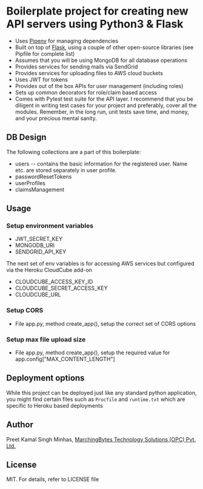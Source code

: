 # Boilerplate project for creating new API servers using Python3 & Flask
- Uses [Pipenv](https://pypi.org/project/pipenv/) for managing dependencies
- Built on top of [Flask](https://flask.palletsprojects.com/en/1.1.x/), using a couple of other open-source libraries (see Pipfile for complete list)
- Assumes that you will be using MongoDB for all database operations
- Provides services for sending mails via SendGrid
- Provides services for uploading files to AWS cloud buckets
- Uses JWT for tokens
- Provides out of the box APIs for user management (including roles)
- Sets up common decorators for role/claim based access
- Comes with Pytest test suite for the API layer. I recommend that you be diligent in writing test cases for your project and preferably, cover all the modules. Remember, in the long run, unit tests save time, and money, and your precious mental sanity.

## DB Design
The following collections are a part of this boilerplate:
- users  -- contains the basic information for the registered user. Name etc. are stored separately in user profile.
- passwordResetTokens
- userProfiles
- claimsManagement 

## Usage
### Setup environment variables
- JWT_SECRET_KEY
- MONGODB_URI
- SENDGRID_API_KEY

The next set of env variables is for accessing AWS services but configured via the Heroku CloudCube add-on
- CLOUDCUBE_ACCESS_KEY_ID
- CLOUDCUBE_SECRET_ACCESS_KEY
- CLOUDCUBE_URL

### Setup CORS
- File app.py, method create_app(), setup the correct set of CORS options

### Setup max file upload size
- File app.py, method create_app(), setup the required value for app.config["MAX_CONTENT_LENGTH"]

## Deployment options
While this project can be deployed just like any standard python application, you might find certain files such as `Procfile` and `runtime.txt` which are specific to Heroku based deployments

## Author
Preet Kamal Singh Minhas, [MarchingBytes Technology Solutions (OPC) Pvt. Ltd.](https://marchingbytes.com)

## License
MIT. For details, refer to LICENSE file


